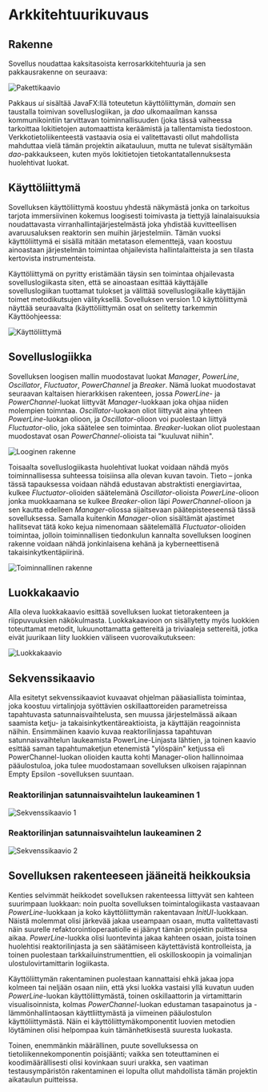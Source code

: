 # Arkkitehtuurikuvaus

## Rakenne
Sovellus noudattaa kaksitasoista kerrosarkkitehtuuria ja sen pakkausrakenne on seuraava:

![Pakettikaavio](pictures/Pakettikaavio.png)

Pakkaus _ui_ sisältää JavaFX:llä toteutetun käyttöliittymän, _domain_ sen taustalla toimivan sovelluslogiikan, ja _dao_ ulkomaailman kanssa kommunikointiin tarvittavan toiminnallisuuden (joka tässä vaiheessa tarkoittaa lokitietojen automaattista keräämistä ja tallentamista tiedostoon. Verkkotietoliikenteestä vastaavia osia ei valitettavasti ollut mahdollista mahduttaa vielä tämän projektin aikatauluun, mutta ne tulevat sisältymään _dao_-pakkaukseen, kuten myös lokitietojen tietokantatallennuksesta huolehtivat luokat.

## Käyttöliittymä
Sovelluksen käyttöliittymä koostuu yhdestä näkymästä jonka on tarkoitus tarjota immersiivinen kokemus loogisesti toimivasta ja tiettyjä lainalaisuuksia noudattavasta virranhallintajärjestelmästä joka yhdistää kuvitteellisen avaruusaluksen reaktorin sen muihin järjestelmiin. Tämän vuoksi käyttöliittymä ei sisällä mitään metatason elementtejä, vaan koostuu ainoastaan järjestelmän toimintaa ohjailevista hallintalaitteista ja sen tilasta kertovista instrumenteista. 

Käyttöliittymä on pyritty eristämään täysin sen toimintaa ohjailevasta sovelluslogiikasta siten, että se ainoastaan esittää käyttäjälle sovelluslogiikan tuottamat tulokset ja välittää sovelluslogiikalle käyttäjän toimet metodikutsujen välityksellä. Sovelluksen version 1.0 käyttöliittymä näyttää seuraavalta (käyttöliittymän osat on selitetty tarkemmin Käyttöohjeessa:

![Käyttöliittymä](pictures/Finished_UI.png)

## Sovelluslogiikka
Sovelluksen loogisen mallin muodostavat luokat _Manager_, _PowerLine_, _Oscillator_, _Fluctuator_, _PowerChannel_ ja _Breaker_. Nämä luokat muodostavat seuraavan kaltaisen hierarkkisen rakenteen, jossa _PowerLine_- ja _PowerChannel_-luokat liittyvät _Manager_-luokkaan joka ohjaa niiden molempien toimntaa. _Oscillator_-luokaon oliot liittyvät aina yhteen _PowerLine_-luokan olioon, ja _Oscillator_-olioon voi puolestaan liittyä _Fluctuator_-olio, joka säätelee sen toimintaa. _Breaker_-luokan oliot puolestaan muodostavat osan _PowerChannel_-olioista tai "kuuluvat niihin".

![Looginen rakenne](pictures/Looginen_rakenne.png)

Toisaalta sovelluslogiikasta huolehtivat luokat voidaan nähdä myös toiminnallisessa suhteessa toisiinsa alla olevan kuvan tavoin. Tieto – jonka tässä tapauksessa voidaan nähdä edustavan abstraktisti energiavirtaa, kulkee _Fluctuator_-olioiden säätelemänä _Oscillator_-olioista _PowerLine_-olioon jonka muokkaamana se kulkee _Breaker_-olion läpi _PowerChannel_-olioon ja sen kautta edelleen _Manager_-oliossa sijaitsevaan päätepisteeseensä tässä sovelluksessa. Samalla kuitenkin _Manager_-olion sisältämät ajastimet hallitsevat tätä koko kejua nimenomaan säätelemällä _Fluctuator_-olioiden toimintaa, jolloin toiminnallisen tiedonkulun kannalta sovelluksen looginen rakenne voidaan nähdä jonkinlaisena kehänä ja kyberneettisenä takaisinkytkentäpiirinä.

![Toiminnallinen rakenne](pictures/Funktionaalinen_rakenne.png)

## Luokkakaavio
Alla oleva luokkakaavio esittää sovelluksen luokat tietorakenteen ja riippuvuuksien näkökulmasta. Luokkakaavioon on sisällytetty myös luokkien toteuttamat metodit, lukuunottamatta gettereitä ja triviaaleja settereitä, jotka eivät juurikaan liity luokkien väliseen vuorovaikutukseen:

![Luokkakaavio](pictures/luokkakaavio.png)

## Sekvenssikaavio
Alla esitetyt sekvenssikaaviot kuvaavat ohjelman pääasiallista toimintaa, joka koostuu virtalinjoja syöttävien oskillaattoreiden parametreissa tapahtuvasta satunnaisvaihtelusta, sen muussa järjestelmässä aikaan saamista ketju- ja takaisinkytkentäreaktioista, ja käyttäjän reagoinnista näihin. Ensimmäinen kaavio kuvaa reaktorilinjassa tapahtuvan satunnaisvaihtelun laukeamista PowerLine-Linjasta lähtien, ja toinen kaavio esittää saman tapahtumaketjun etenemistä "ylöspäin" ketjussa eli PowerChannel-luokan olioiden kautta kohti Manager-olion hallinnoimaa pääulostuloa, joka tulee muodostamaan sovelluksen ulkoisen rajapinnan Empty Epsilon -sovelluksen suuntaan.

### Reaktorilinjan satunnaisvaihtelun laukeaminen 1

![Sekvenssikaavio 1](pictures/sekvenssikaavio.png)

### Reaktorilinjan satunnaisvaihtelun laukeaminen 2

![Sekvenssikaavio 2](pictures/sekvenssikaavio_2.png)

## Sovelluksen rakenteeseen jääneitä heikkouksia

Kenties selvimmät heikkodet sovelluksen rakenteessa liittyvät sen kahteen suurimpaan luokkaan: noin puolta sovelluksen toimintalogiikasta vastaavaan _PowerLine_-luokkaan ja koko käyttöliittymän rakentavaan _InitUI_-luokkaan. Näistä molemmat olisi järkevää jakaa useampaan osaan, mutta valitettavasti näin suurelle refaktorointioperaatiolle ei jäänyt tämän projektin puitteissa aikaa. _PowerLine_-luokka olisi luontevinta jakaa kahteen osaan, joista toinen huolehtisi reaktorilinjasta ja sen säätämiseen käytettävistä kontrolleista, ja toinen puolestaan tarkkailuinstrumenttien, eli oskilloskoopin ja voimalinjan ulostulovirtamittarin logiikasta. 

Käyttöliittymän rakentaminen puolestaan kannattaisi ehkä jakaa jopa kolmeen tai neljään osaan niin, että yksi luokka vastaisi yllä kuvatun uuden _PowerLine_-luokan käyttöliittymästä, toinen oskillaattorin ja virtamittarin visualisoinnista, kolmas _PowerChannel_-luokan edustaman tasapainotus ja -lämmönhallintaosan käyttliittymästä ja viimeinen pääulostulon käyttöliittymästä. Näin ei käyttöliittymäkomponentit luovien metodien löytäminen olisi helpompaa kuin tämänhetkisestä suuresta luokasta.

Toinen, enemmänkin määrällinen, puute sovelluksessa on tietoliikennekomponentin poisjäänti; vaikka sen toteuttaminen ei koodimäärällisesti olisi kovinkaan suuri urakka, sen vaatiman testausympäristön rakentaminen ei lopulta ollut mahdollista tämän projektin aikataulun puitteissa.

